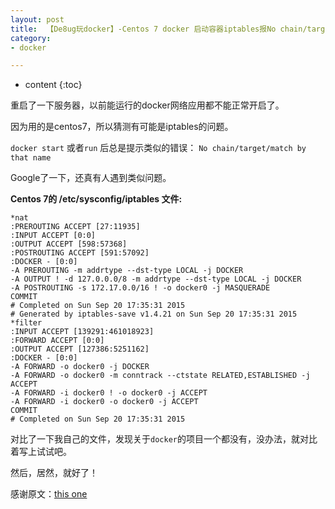 ```yaml
---
layout: post
title:  【De8ug玩docker】-Centos 7 docker 启动容器iptables报No chain/target/match by that name
category: 
- docker  

---
```


* content
{:toc}

重启了一下服务器，以前能运行的docker网络应用都不能正常开启了。

因为用的是centos7，所以猜测有可能是iptables的问题。

`docker start` 或者`run` 后总是提示类似的错误：
`No chain/target/match by that name`

Google了一下，还真有人遇到类似问题。

**Centos 7的 /etc/sysconfig/iptables 文件:**

	
	*nat
	:PREROUTING ACCEPT [27:11935]
	:INPUT ACCEPT [0:0]
	:OUTPUT ACCEPT [598:57368]
	:POSTROUTING ACCEPT [591:57092]
	:DOCKER - [0:0]
	-A PREROUTING -m addrtype --dst-type LOCAL -j DOCKER
	-A OUTPUT ! -d 127.0.0.0/8 -m addrtype --dst-type LOCAL -j DOCKER
	-A POSTROUTING -s 172.17.0.0/16 ! -o docker0 -j MASQUERADE
	COMMIT  
	# Completed on Sun Sep 20 17:35:31 2015
	# Generated by iptables-save v1.4.21 on Sun Sep 20 17:35:31 2015
	*filter
	:INPUT ACCEPT [139291:461018923]
	:FORWARD ACCEPT [0:0]
	:OUTPUT ACCEPT [127386:5251162]
	:DOCKER - [0:0]
	-A FORWARD -o docker0 -j DOCKER
	-A FORWARD -o docker0 -m conntrack --ctstate RELATED,ESTABLISHED -j ACCEPT
	-A FORWARD -i docker0 ! -o docker0 -j ACCEPT
	-A FORWARD -i docker0 -o docker0 -j ACCEPT
	COMMIT  
	# Completed on Sun Sep 20 17:35:31 2015


对比了一下我自己的文件，发现关于`docker`的项目一个都没有，没办法，就对比着写上试试吧。

然后，居然，就好了！

感谢原文：[this one](http://www.lxy520.net/2015/09/24/centos-7-docker-qi-dong-bao/)
